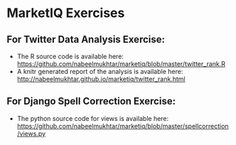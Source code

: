 # MarketIQ Exercises #

## For Twitter Data Analysis Exercise: ##
* The R source code is available here: 
https://github.com/nabeelmukhtar/marketiq/blob/master/twitter_rank.R
* A knitr generated report of the analysis is available here:
http://nabeelmukhtar.github.io/marketiq/twitter_rank.html

## For Django Spell Correction Exercise: ##
* The python source code for views is available here:
https://github.com/nabeelmukhtar/marketiq/blob/master/spellcorrection/views.py
